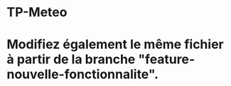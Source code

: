 # TP-Meteo

# Modifiez également le même fichier à partir de la branche "feature-nouvelle-fonctionnalite".

